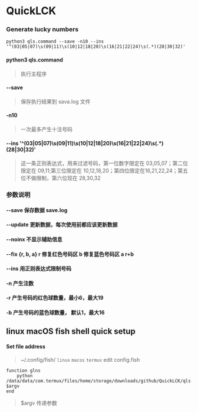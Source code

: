 # QuickLCK
### Generate lucky numbers
 
```shell
python3 qls.command --save -n10 --ins '^(03|05|07)\s(09|11)\s(10|12|18|20)\s(16|21|22|24)\s(.*)(28|30|32)'
```
#### python3 qls.command
> 执行主程序

#### --save
> 保存执行结果到 sava.log 文件

#### -n10
> 一次最多产生十注号码

#### --ins '^(03|05|07)\s(09|11)\s(10|12|18|20)\s(16|21|22|24)\s(.*)(28|30|32)'
> 这一条正则表达式，用来过滤号码，第一位数字限定在 03,05,07；第二位限定在 09,11;第三位限定在 10,12,18,20；第四位限定在16,21,22,24；第五位不做限制，第六位现在 28,30,32

### 参数说明
#### --save 保存数据 save.log
#### --update 更新数据，每次使用前都应该更新数据
#### --noinx 不显示辅助信息 
#### --fix {r, b, a} r 修复红色号码区 b 修复蓝色号码区 a r+b
#### --ins 用正则表达式限制号码
#### -n 产生注数
#### -r 产生号码的红色球数量，最小6，最大19
#### -b 产生号码的蓝色球数量， 默认1，最大16


## linux macOS fish shell quick setup

#### Set file address
> ~/.config/fish/ `linux` `macos` `termux`
> edit config.fish

```shell
function glns
    python /data/data/com.termux/files/home/storage/downloads/github/QuickLCK/qls.command $argv
end
```
> $argv 传递参数